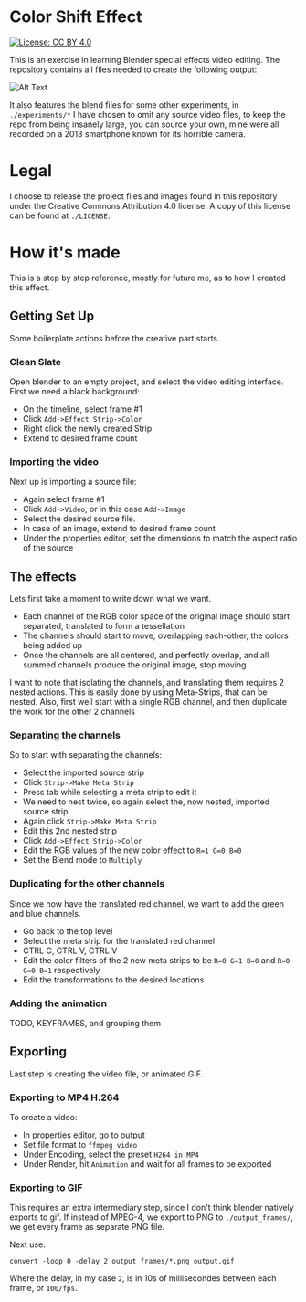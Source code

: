 # Color Shift Effect

[![License: CC BY 4.0](https://licensebuttons.net/l/by/4.0/80x15.png)](https://creativecommons.org/licenses/by/4.0/)

This is an exercise in learning Blender special effects video editing.
The repository contains all files needed to create the following output:

![Alt Text](output/test_output.gif)

It also features the blend files for some other experiments, in `./experiments/*`
I have chosen to omit any source video files, to keep the repo from being insanely large,
you can source your own, mine were all recorded on a 2013 smartphone known for its horrible camera.

# Legal

I choose to release the project files and images found in this repository under the Creative Commons Attribution 4.0 license.
A copy of this license can be found at `./LICENSE`.

# How it's made

This is a step by step reference, mostly for future me, as to how I created this effect.

## Getting Set Up

Some boilerplate actions before the creative part starts.

### Clean Slate

Open blender to an empty project, and select the video editing interface.
First we need a black background:
-   On the timeline, select frame \#1
-   Click `Add->Effect Strip->Color`
-   Right click the newly created Strip
-   Extend to desired frame count

### Importing the video

Next up is importing a source file:
-   Again select frame \#1
-   Click `Add->Video`, or in this case `Add->Image`
-   Select the desired source file.
-   In case of an image, extend to desired frame count
-   Under the properties editor, set the dimensions to match the aspect ratio of the source

## The effects

Lets first take a moment to write down what we want.
-   Each channel of the RGB color space of the original image should start separated,
    translated to form a tessellation
-   The channels should start to move, overlapping each-other, the colors being added up
-   Once the channels are all centered, and perfectly overlap,
    and all summed channels produce the original image, stop moving

I want to note that isolating the channels, and translating them requires 2 nested actions.
This is easily done by using Meta-Strips, that can be nested.
Also, first well start with a single RGB channel, and then duplicate the work for the other 2 channels

### Separating the channels

So to start with separating the channels:
-   Select the imported source strip
-   Click `Strip->Make Meta Strip`
-   Press tab while selecting a meta strip to edit it
-   We need to nest twice, so again select the, now nested, imported source strip
-   Again click `Strip->Make Meta Strip`
-   Edit this 2nd nested strip
-   Click `Add->Effect Strip->Color`
-   Edit the RGB values of the new color effect to `R=1 G=0 B=0`
-   Set the Blend mode to `Multiply`


### Duplicating for the other channels

Since we now have the translated red channel, we want to add the green and blue channels.
-   Go back to the top level
-   Select the meta strip for the translated red channel
-   CTRL C, CTRL V, CTRL V
-   Edit the color filters of the 2 new meta strips to be `R=0 G=1 B=0` and `R=0 G=0 B=1` respectively
-   Edit the transformations to the desired locations

### Adding the animation

TODO, KEYFRAMES, and grouping them

## Exporting

Last step is creating the video file, or animated GIF.

### Exporting to MP4 H.264

To create a video:
-   In properties editor, go to output
-   Set file format to `ffmpeg video`
-   Under Encoding, select the preset `H264 in MP4`
-   Under Render, hit `Animation` and wait for all frames to be exported

### Exporting to GIF

This requires an extra intermediary step, since I don't think blender natively exports to gif.
If instead of MPEG-4, we export to PNG to `./output_frames/`, we get every frame as separate PNG file.

Next use:

```
convert -loop 0 -delay 2 output_frames/*.png output.gif
```

Where the delay, in my case `2`, is in 10s of millisecondes between each frame, or `100/fps`.
